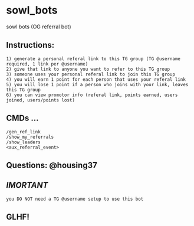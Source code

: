 # sowl_bots
sowl bots (OG referral bot)

## Instructions:
    1) generate a personal referal link to this TG group (TG @username required, 1 link per @username)
    2) give that link to anyone you want to refer to this TG group
    3) someone uses your personal referal link to join this TG group
    4) you will earn 1 point for each person that uses your referal link
    5) you will lose 1 point if a person who joins with your link, leaves this TG group
    6) you can view promotor info (referal link, points earned, users joined, users/points lost)

## CMDs ...
    /gen_ref_link
    /show_my_referrals
    /show_leaders
    <aux_referral_event>

## Questions: @housing37

## *IMORTANT* 
    you DO NOT need a TG @username setup to use this bot

## GLHF!